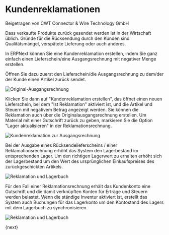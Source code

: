 # Kundenreklamationen
<span class="text-muted contributed-by">Beigetragen von CWT Connector & Wire Technology GmbH</span>

Dass verkaufte Produkte zurück gesendet werden ist in der Wirtschaft üblich. Gründe für die Rücksendung durch den Kunden sind Qualitätsmängel, verspätete Lieferung oder auch anderes.

In ERPNext können Sie eine Kundenreklamation erstellen, indem Sie ganz einfach einen Lieferschein/eine Ausgangsrechnung mit negativer Menge erstellen.

Öffnen Sie dazu zuerst den Lieferschein/die Ausgangsrechnung  zu dem/der der Kunde einen Artikel zurück sendet.

<img class="screenshot" alt="Original-Ausgangsrechnung" src="{{docs_base_url}}/assets/img/stock/purchase-return-original-purchase-receipt.png">

Klicken Sie dann auf "Kundenreklamation erstellen", das öffnet einen neuen Lieferschein, bei dem "Ist Reklamation" aktiviert ist, und die Artikel und Steuern mit negativem Betrag angezeigt werden.
Sie können die Reklamation auch über die Originalausgangsrechnung erstellen. Um Material mit einer Gutschrift zurück zu geben, markieren Sie die Option "Lager aktualisieren" in der Reklamationsrechnung.

<img class="screenshot" alt="Kundenreklamation zur Ausgangsrechnung" src="{{docs_base_url}}/assets/img/stock/purchase-return-against-purchase-receipt.png">

Bei der Ausgabe eines Rücksendelieferscheins / einer Reklamationsrechnung erhöht das System den Lagerbestand im entsprechenden Lager. Um den richtigen Lagerwert zu erhalten erhöht sich der Lagerbestand um den Wert des ursprünglichen Einkaufspreises des zurückgeschickten Artikels.

<img class="screenshot" alt="Reklamation und Lagerbuch" src="{{docs_base_url}}/assets/img/stock/purchase-return-stock-ledger.png">

Für den Fall einer Reklamationsrechnung erhält das Kundenkonto eine Gutschrift und die damit verknüpften Konten für Erträge und Steuern werden belastet.
Wenn die ständige Inventur aktiviert ist, erstellt das System auch Buchungen für das Lagerkonto um den Kontostand des Lagers mit dem Lagerbuch zu synchronisieren. 

<img class="screenshot" alt="Reklamation und Lagerbuch" src="{{docs_base_url}}/assets/img/stock/purchase-return-general-ledger.png">

{next}
